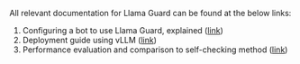 All relevant documentation for Llama Guard can be found at the below links:
1. Configuring a bot to use Llama Guard, explained ([link](./../../../docs/user_guides/guardrails-library.md#llama-guard-based-content-moderation))
2. Deployment guide using vLLM ([link](./../../../docs/user_guides/advanced/llama-guard-deployment.md#self-hosting-llama-guard-using-vllm))
3. Performance evaluation and comparison to self-checking method ([link](./../../../docs/evaluation/README.md#llamaguard-based-moderation-rails-performance))
